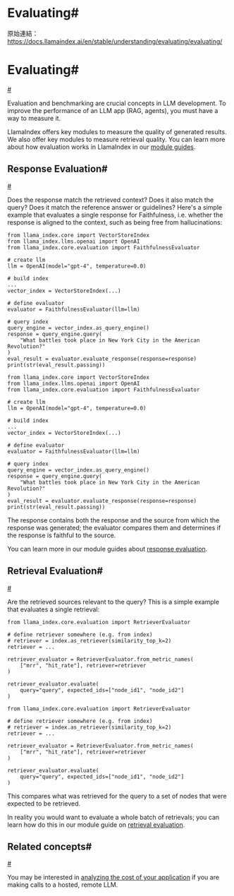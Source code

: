 # Evaluating#

原始連結：https://docs.llamaindex.ai/en/stable/understanding/evaluating/evaluating/

# Evaluating#

[#](https://docs.llamaindex.ai/en/stable/understanding/evaluating/evaluating/#evaluating)

Evaluation and benchmarking are crucial concepts in LLM development. To improve the performance of an LLM app (RAG, agents), you must have a way to measure it.

LlamaIndex offers key modules to measure the quality of generated results. We also offer key modules to measure retrieval quality. You can learn more about how evaluation works in LlamaIndex in our [module guides](https://docs.llamaindex.ai/en/stable/module_guides/evaluating/).

## Response Evaluation#

[#](https://docs.llamaindex.ai/en/stable/understanding/evaluating/evaluating/#response-evaluation)

Does the response match the retrieved context? Does it also match the query? Does it match the reference answer or guidelines? Here's a simple example that evaluates a single response for Faithfulness, i.e. whether the response is aligned to the context, such as being free from hallucinations:

```
from llama_index.core import VectorStoreIndex
from llama_index.llms.openai import OpenAI
from llama_index.core.evaluation import FaithfulnessEvaluator

# create llm
llm = OpenAI(model="gpt-4", temperature=0.0)

# build index
...
vector_index = VectorStoreIndex(...)

# define evaluator
evaluator = FaithfulnessEvaluator(llm=llm)

# query index
query_engine = vector_index.as_query_engine()
response = query_engine.query(
    "What battles took place in New York City in the American Revolution?"
)
eval_result = evaluator.evaluate_response(response=response)
print(str(eval_result.passing))
```

```
from llama_index.core import VectorStoreIndex
from llama_index.llms.openai import OpenAI
from llama_index.core.evaluation import FaithfulnessEvaluator

# create llm
llm = OpenAI(model="gpt-4", temperature=0.0)

# build index
...
vector_index = VectorStoreIndex(...)

# define evaluator
evaluator = FaithfulnessEvaluator(llm=llm)

# query index
query_engine = vector_index.as_query_engine()
response = query_engine.query(
    "What battles took place in New York City in the American Revolution?"
)
eval_result = evaluator.evaluate_response(response=response)
print(str(eval_result.passing))
```

The response contains both the response and the source from which the response was generated; the evaluator compares them and determines if the response is faithful to the source.

You can learn more in our module guides about [response evaluation](https://docs.llamaindex.ai/en/stable/module_guides/evaluating/usage_pattern/).

## Retrieval Evaluation#

[#](https://docs.llamaindex.ai/en/stable/understanding/evaluating/evaluating/#retrieval-evaluation)

Are the retrieved sources relevant to the query? This is a simple example that evaluates a single retrieval:

```
from llama_index.core.evaluation import RetrieverEvaluator

# define retriever somewhere (e.g. from index)
# retriever = index.as_retriever(similarity_top_k=2)
retriever = ...

retriever_evaluator = RetrieverEvaluator.from_metric_names(
    ["mrr", "hit_rate"], retriever=retriever
)

retriever_evaluator.evaluate(
    query="query", expected_ids=["node_id1", "node_id2"]
)
```

```
from llama_index.core.evaluation import RetrieverEvaluator

# define retriever somewhere (e.g. from index)
# retriever = index.as_retriever(similarity_top_k=2)
retriever = ...

retriever_evaluator = RetrieverEvaluator.from_metric_names(
    ["mrr", "hit_rate"], retriever=retriever
)

retriever_evaluator.evaluate(
    query="query", expected_ids=["node_id1", "node_id2"]
)
```

This compares what was retrieved for the query to a set of nodes that were expected to be retrieved.

In reality you would want to evaluate a whole batch of retrievals; you can learn how do this in our module guide on [retrieval evaluation](https://docs.llamaindex.ai/en/stable/module_guides/evaluating/usage_pattern_retrieval/).

## Related concepts#

[#](https://docs.llamaindex.ai/en/stable/understanding/evaluating/evaluating/#related-concepts)

You may be interested in [analyzing the cost of your application](https://docs.llamaindex.ai/en/stable/understanding/evaluating/cost_analysis/) if you are making calls to a hosted, remote LLM.

